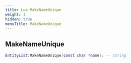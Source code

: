 ```yaml
---
title: Lua MakeNameUnique
weight: 1
hidden: true
menuTitle: MakeNameUnique
---
```

## MakeNameUnique
```lua
EntityList:MakeNameUnique(const char *name); -- string
```